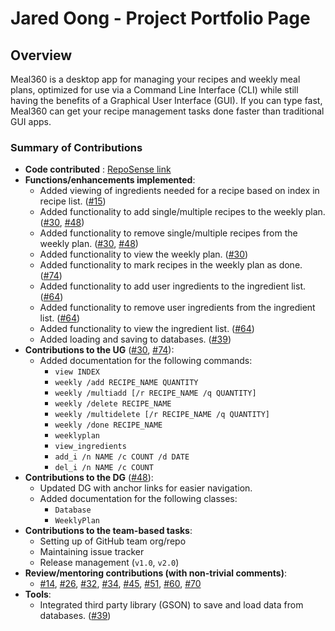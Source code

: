 # Jared Oong - Project Portfolio Page

## Overview

Meal360 is a desktop app for managing your recipes and weekly meal plans, optimized for use via a
Command Line Interface (CLI) while still having the benefits of a Graphical User Interface (GUI). If
you can type fast, Meal360 can get your recipe management tasks done faster than traditional GUI
apps.

### Summary of Contributions

* __Code
  contributed__ : [RepoSense link](https://nus-cs2113-ay2223s2.github.io/tp-dashboard/?search=jaredoong&breakdown=true)
* __Functions/enhancements implemented__:
    * Added viewing of ingredients needed for a recipe based on index in recipe
      list. ([#15](https://github.com/AY2223S2-CS2113-F10-3/tp/pull/15))
    * Added functionality to add single/multiple recipes to the weekly
      plan. ([#30](https://github.com/AY2223S2-CS2113-F10-3/tp/pull/30),
      [#48](https://github.com/AY2223S2-CS2113-F10-3/tp/pull/48))
    * Added functionality to remove single/multiple recipes from the weekly
      plan. ([#30](https://github.com/AY2223S2-CS2113-F10-3/tp/pull/30),
      [#48](https://github.com/AY2223S2-CS2113-F10-3/tp/pull/48))
    * Added functionality to view the weekly
      plan. ([#30](https://github.com/AY2223S2-CS2113-F10-3/tp/pull/30))
    * Added functionality to mark recipes in the weekly plan as
      done. ([#74](https://github.com/AY2223S2-CS2113-F10-3/tp/pull/74))
    * Added functionality to add user ingredients to the ingredient
      list. ([#64](https://github.com/AY2223S2-CS2113-F10-3/tp/pull/64))
    * Added functionality to remove user ingredients from the ingredient
      list. ([#64](https://github.com/AY2223S2-CS2113-F10-3/tp/pull/64))
    * Added functionality to view the ingredient
      list. ([#64](https://github.com/AY2223S2-CS2113-F10-3/tp/pull/64))
    * Added loading and saving to
      databases. ([#39](https://github.com/AY2223S2-CS2113-F10-3/tp/pull/39))
* __Contributions to the UG__ ([#30](https://github.com/AY2223S2-CS2113-F10-3/tp/pull/30),
  [#74](https://github.com/AY2223S2-CS2113-F10-3/tp/pull/74)):
    * Added documentation for the following commands:
        * `view INDEX`
        * `weekly /add RECIPE_NAME QUANTITY`
        * `weekly /multiadd [/r RECIPE_NAME /q QUANTITY]`
        * `weekly /delete RECIPE_NAME`
        * `weekly /multidelete [/r RECIPE_NAME /q QUANTITY]`
        * `weekly /done RECIPE_NAME`
        * `weeklyplan`
        * `view_ingredients`
        * `add_i /n NAME /c COUNT /d DATE`
        * `del_i /n NAME /c COUNT`
* __Contributions to the DG__ ([#48](https://github.com/AY2223S2-CS2113-F10-3/tp/pull/48)):
    * Updated DG with anchor links for easier navigation.
    * Added documentation for the following classes:
        * `Database`
        * `WeeklyPlan`
* __Contributions to the team-based tasks__:
    * Setting up of GitHub team org/repo
    * Maintaining issue tracker
    * Release management (`v1.0`, `v2.0`)
* __Review/mentoring contributions (with non-trivial comments)__:
    * [#14](https://github.com/AY2223S2-CS2113-F10-3/tp/pull/14),
      [#26](https://github.com/AY2223S2-CS2113-F10-3/tp/pull/26),
      [#32](https://github.com/AY2223S2-CS2113-F10-3/tp/pull/32),
      [#34](https://github.com/AY2223S2-CS2113-F10-3/tp/pull/34),
      [#45](https://github.com/AY2223S2-CS2113-F10-3/tp/pull/45),
      [#51](https://github.com/AY2223S2-CS2113-F10-3/tp/pull/51),
      [#60](https://github.com/AY2223S2-CS2113-F10-3/tp/pull/60),
      [#70](https://github.com/AY2223S2-CS2113-F10-3/tp/pull/70)
* __Tools__:
    * Integrated third party library (GSON) to save and load data from
      databases. ([#39](https://github.com/AY2223S2-CS2113-F10-3/tp/pull/39))